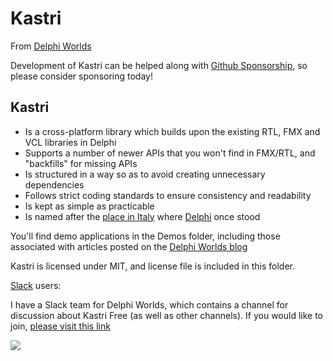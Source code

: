 # Kastri

From [Delphi Worlds](http://www.delphiworlds.com)

Development of Kastri can be helped along with [Github Sponsorship](https://github.com/sponsors/DelphiWorlds), so please consider sponsoring today!

## Kastri

* Is a cross-platform library which builds upon the existing RTL, FMX and VCL libraries in Delphi
* Supports a number of newer APIs that you won't find in FMX/RTL, and "backfills" for missing APIs
* Is structured in a way so as to avoid creating unnecessary dependencies
* Follows strict coding standards to ensure consistency and readability
* Is kept as simple as practicable
* Is named after the [place in Italy](https://en.wikipedia.org/wiki/Kastri,_Phocis) where [Delphi](https://en.wikipedia.org/wiki/Delphi) once stood

You'll find demo applications in the Demos folder, including those associated with articles posted on the [Delphi Worlds blog](http://www.delphiworlds.com/blog)

Kastri is licensed under MIT, and license file is included in this folder.

[Slack](https://slack.com/) users:

I have a Slack team for Delphi Worlds, which contains a channel for discussion about Kastri Free (as well as other channels). If you would like to join, [please visit this link](https://slack.delphiworlds.com)

![](https://tokei.rs/b1/github/DelphiWorlds/Kastri)

